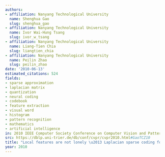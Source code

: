 ```yaml
---
authors:
- affiliation: Nanyang Technological University
  name: Shenghua Gao
  slug: shenghua_gao
- affiliation: Nanyang Technological University
  name: Ivor Wai-Hung Tsang
  slug: ivor_w_tsang
- affiliation: Nanyang Technological University
  name: Liang-Tien Chia
  slug: liangtien_chia
- affiliation: Nanyang Technological University
  name: Peilin Zhao
  slug: peilin_zhao
date: '2010-06-13'
estimated_citations: 524
fields:
- sparse approximation
- laplacian matrix
- quantization
- neural coding
- codebook
- feature extraction
- visual word
- histogram
- pattern recognition
- mathematics
- artificial intelligence
in: 2010 IEEE Computer Society Conference on Computer Vision and Pattern Recognition
src: https://dblp.uni-trier.de/db/conf/cvpr/cvpr2010.html#GaoTCZ10
title: "Local features are not lonely \u2013 Laplacian sparse coding for image classification"
year: 2010
---
```

